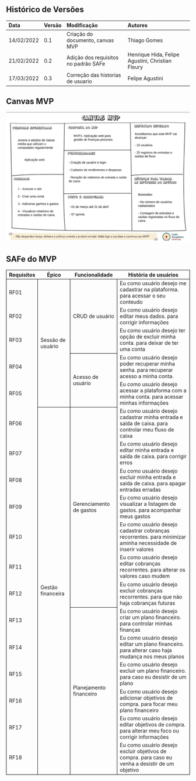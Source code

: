 ## Histórico de Versões
|Data|Versão|Modificação|Autores|
|:---|:-----|:----------|:------|
|14/02/2022|0.1|Criação do documento, canvas MVP |Thiago Gomes|
|21/02/2022|0.2|Adição dos requisitos no padrão SAFe|Henrique Hida, Felipe Agustini, Christian Fleury|
|17/03/2022|0.3|Correção das historias de usuario|Felipe Agustini|

## Canvas MVP

<img alt = "Canvas MVP" src="../../imagens/canvas/canvas_mvp.jpg"/> 

## SAFe do MVP
<table>
    <thead>
        <tr style="border: 1px solid black; border-collapse: collapse;">
            <th > Requisitos</th>
            <th> Épico </th>
            <th> Funcionalidade </th>
            <th> História de usuários </th>
        </tr>
    </thead>
    <tbody style="border: 1px solid black; border-collapse: collapse;">
        <tr>
            <td>RF01</td>
            <td rowspan=5 style="border: 1px solid black; border-collapse: collapse;">Sessão de usuário</td>
            <td rowspan=3 style="border: 1px solid black; border-collapse: collapse;">CRUD de usuário</td>
            <td >Eu como usuário desejo me cadastrar na plataforma. para  acessar o seu conteudo</td>
        </tr>
        <tr>
            <td>RF02</td><td>Eu como usuário desejo editar meus dados. para corrigir informações</td>
        </tr>
        <tr>
            <td>RF03</td><td>Eu como usuário desejo ter opção de excluir minha conta. para deixar de ter uma conta</td>
        </tr>
        <tr>
            <td>RF04</td>
            <td style="border: 1px solid black; border-collapse: collapse;" rowspan=2>Acesso de usuário</td> 
            <td>Eu como usuário desejo poder recuperar minha senha. para  recuperar acesso a minha conta.</td>
        </tr>
        <tr>
            <td>RF05</td><td>Eu como usuário desejo acessar a plataforma com a minha conta. para acessar minhas informações</td>
        </tr>
        <tr>
            <td>RF06</td>
            <td style="border: 1px solid black; border-collapse: collapse;" rowspan=13>Gestão financeira</td>
            <td style="border: 1px solid black; border-collapse: collapse;" rowspan=7>Gerenciamento de gastos</td>
            <td>Eu como usuário desejo cadastrar minha entrada e saída de caixa. para controlar meu fluxo de caixa</td>
        </tr>
        <tr>
            <td>RF07</td><td>Eu como usuário desejo editar minha entrada e saída de caixa. para corrigir erros</td>
        </tr>
        <tr>
            <td>RF08</td><td>Eu como usuário desejo excluir minha entrada e saída de caixa. para apagar entradas erradas</td>
        </tr>
        <tr>
            <td>RF09</td><td>Eu como usuário desejo visualizar a listagem de gastos. para acompanhar meus gastos</td>
        </tr>
        <tr>
            <td>RF10</td><td>Eu como usuário desejo cadastrar cobranças recorrentes. para minimizar aminha necessidade de inserir valores</td>
        </tr>
        <tr>
            <td>RF11</td><td>Eu como usuário desejo editar cobranças recorrentes. para alterar os valores caso mudem</td>
        </tr>
        <tr>
            <td>RF12</td><td>Eu como usuário desejo excluir cobranças recorrentes. para que não haja cobranças futuras</td>
        </tr>
        <tr>
            <td>RF13</td>
            <td style="border: 1px solid black; border-collapse: collapse;" rowspan=6>Planejamento financeiro</td>
            <td>Eu como usuário desejo criar um plano financeiro. para controlar minhas finanças</td>
        </tr>
        <tr>
            <td>RF14</td><td>Eu como usuário desejo editar um plano financeiro. para alterar caso haja mudança nos meus planos</td>
        </tr>
        <tr>
            <td>RF15</td><td>Eu como usuário desejo excluir um plano financeiro. para caso eu desistir de um plano</td>
        </tr>
        <tr>
            <td>RF16</td><td>Eu como usuário desejo adicionar objetivos de compra. para focar meu plano financeiro</td>
        </tr>    
        <tr>
            <td>RF17</td><td>Eu como usuário desejo editar objetivos de compra. para alterar meu foco ou corrigir informações</td>
        </tr>    
        <tr>
            <td>RF18</td><td>Eu como usuário desejo excluir objetivos de compra. para caso eu venha a desistir de um objetivo</td>
        </tr>
    </tbody>
</table>
